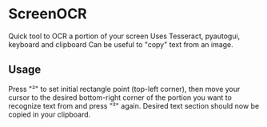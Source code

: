 # ScreenOCR
Quick tool to OCR a portion of your screen
Uses Tesseract, pyautogui, keyboard and clipboard
Can be useful to "copy" text from an image.

## Usage
Press "²" to set initial rectangle point (top-left corner), then move your cursor to the desired bottom-right corner of the portion you want to recognize text from and press "²" again.
Desired text section should now be copied in your clipboard.
